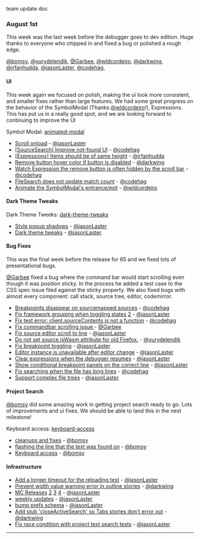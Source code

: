 team update doc

### August 1st

This week was the last week before the debugger goes to dev edition. Huge thanks to everyone who chipped in and fixed a bug or polished a rough edge.

[@bomsy], [@yurydelendik], [@Garbee], [@wldcordeiro], [@darkwing], [@irfanhudda], [@jasonLaster], [@codehag],



#### UI

This week again we focused on polish, making the ui look more consistent, and smaller fixes rather than large features. We had some great progress on the behavior of the SymbolModal (Thanks [@wldcordeiro]!), Expressions. This has put us in a really good spot, and we are looking forward to continuing to improve the UI

Symbol Modal: [animated-modal]

* [Scroll onload][pr-0] - [@jasonLaster]
* [[SourceSearch] Improve not-found UI][pr-31] - [@codehag]
* [[Expressions] Items should be of same height][pr-32] - [@irfanhudda]
* [Remove button hover color if button is disabled][pr-33] - [@darkwing]
* [Watch Expression the remove button is often hidden by the scroll bar][pr-12] - [@codehag]
* [FileSearch does not update match count][pr-6] - [@codehag]
* [Animate the SymbolModal's entrance/exit][pr-18] - [@wldcordeiro]

#### Dark Theme Tweaks
Dark Theme Tweeks: [dark-theme-tweaks] 

* [Style popup shadows][pr-23] - [@jasonLaster]
* [Dark theme tweaks][pr-28] - [@jasonLaster]

#### Bug Fixes 

This was the final week before the release for 65 and we fixed lots of presentational bugs. 

[@Garbee] fixed a bug where the command bar would start scrolling even though it was position sticky. In the process he added a test case to the CSS spec issue filed against the sticky property. We also fixed bugs with almost every component: call stack, source tree, editor, codemirror.

* [Breakpoints disappear on sourcemapped sources][pr-2] - [@codehag]
* [Fix framework grouping when toggling states][pr-7] [2][pr-4] - [@jasonLaster]
* [Fix test error: client.sourceContents is not a function][pr-13] - [@codehag]
* [Fix commandbar scrolling issue ][pr-14] - [@Garbee]
* [Fix source editor scroll to line][pr-5] - [@jasonLaster]
* [Do not set source.isWasm attribute for old Firefox.][pr-11] - [@yurydelendik]
* [Fix breakpoint toggling][pr-26] - [@jasonLaster]
* [Editor instance is unavailable after editor change][pr-10] - [@jasonLaster]
* [Clear expressions when the debugger resumes][pr-21] - [@jasonLaster]
* [Show conditional breakpoint panels on the correct line][pr-17] - [@jasonLaster]
* [Fix searching when the file has long lines][pr-19] - [@codehag]
* [Support complex file trees][pr-24] - [@jasonLaster]


#### Project Search

[@bomsy] did some amazing work in getting project search ready to go. Lots of improvements and ui fixes. We should be able to land this in the next milestone!

Keyboard access: [keyboard-access]

* [cleanups and fixes][pr-9] - [@bomsy]
* [flashing the line that the text was found on][pr-20] - [@bomsy]
* [Keyboard access][pr-25] - [@bomsy]

#### Infrastructure 

* [Add a longer timeout for the reloading test][pr-22] - [@jasonLaster]
* [Prevent width value warning error in outline stories][pr-29] - [@darkwing]
* [MC Releases][pr-1] [2][pr-3] [3][pr-15] [4][pr-27] - [@jasonLaster]
* [weekly updates][pr-8] - [@jasonLaster]
* [bump prefs schema][pr-16] - [@jasonLaster]
* [Add stub 'closeActiveSearch' so Tabs stories don't error out][pr-30] - [@darkwing]
* [Fix race condition with project text search tests][pr-34] - [@jasonLaster]

---

<Screenshots go here>


[pr-0]:https://github.com/devtools-html/debugger.html/pull/3431
[pr-1]:https://github.com/devtools-html/debugger.html/pull/3445
[pr-2]:https://github.com/devtools-html/debugger.html/pull/3440
[pr-3]:https://github.com/devtools-html/debugger.html/pull/3438
[pr-4]:https://github.com/devtools-html/debugger.html/pull/3443
[pr-5]:https://github.com/devtools-html/debugger.html/pull/3437
[pr-6]:https://github.com/devtools-html/debugger.html/pull/3442
[pr-7]:https://github.com/devtools-html/debugger.html/pull/3434
[pr-8]:https://github.com/devtools-html/debugger.html/pull/3446
[pr-9]:https://github.com/devtools-html/debugger.html/pull/3452
[pr-10]:https://github.com/devtools-html/debugger.html/pull/3454
[pr-11]:https://github.com/devtools-html/debugger.html/pull/3412
[pr-12]:https://github.com/devtools-html/debugger.html/pull/3465
[pr-13]:https://github.com/devtools-html/debugger.html/pull/3472
[pr-14]:https://github.com/devtools-html/debugger.html/pull/3466
[pr-15]:https://github.com/devtools-html/debugger.html/pull/3456
[pr-16]:https://github.com/devtools-html/debugger.html/pull/3455
[pr-17]:https://github.com/devtools-html/debugger.html/pull/3480
[pr-18]:https://github.com/devtools-html/debugger.html/pull/3415
[pr-19]:https://github.com/devtools-html/debugger.html/pull/3476
[pr-20]:https://github.com/devtools-html/debugger.html/pull/3492
[pr-21]:https://github.com/devtools-html/debugger.html/pull/3484
[pr-22]:https://github.com/devtools-html/debugger.html/pull/3494
[pr-23]:https://github.com/devtools-html/debugger.html/pull/3481
[pr-24]:https://github.com/devtools-html/debugger.html/pull/3477
[pr-25]:https://github.com/devtools-html/debugger.html/pull/3502
[pr-26]:https://github.com/devtools-html/debugger.html/pull/3498
[pr-27]:https://github.com/devtools-html/debugger.html/pull/3499
[pr-28]:https://github.com/devtools-html/debugger.html/pull/3497
[pr-29]:https://github.com/devtools-html/debugger.html/pull/3513
[pr-30]:https://github.com/devtools-html/debugger.html/pull/3516
[pr-31]:https://github.com/devtools-html/debugger.html/pull/3473
[pr-32]:https://github.com/devtools-html/debugger.html/pull/3504
[pr-33]:https://github.com/devtools-html/debugger.html/pull/3515
[pr-34]:https://github.com/devtools-html/debugger.html/pull/3511
[@jasonLaster]:http://github.com/jasonLaster
[@codehag]:http://github.com/codehag
[@bomsy]:http://github.com/bomsy
[@yurydelendik]:http://github.com/yurydelendik
[@Garbee]:http://github.com/Garbee
[@wldcordeiro]:http://github.com/wldcordeiro
[@darkwing]:http://github.com/darkwing
[@irfanhudda]:http://github.com/irfanhudda

[animated-modal]:https://user-images.githubusercontent.com/580982/28493756-280fb992-6ed9-11e7-9b11-52ffc2f0c0f3.gif

[keyboard-access]:https://camo.githubusercontent.com/88a4ce075490296b577213c90ee8b112c00d7d1b/687474703a2f2f672e7265636f726469742e636f2f76737956527a615345692e676966


[dark-theme-tweaks]:https://user-images.githubusercontent.com/254562/28782138-4afa9942-75da-11e7-8f25-9c8c26fc6d52.png

